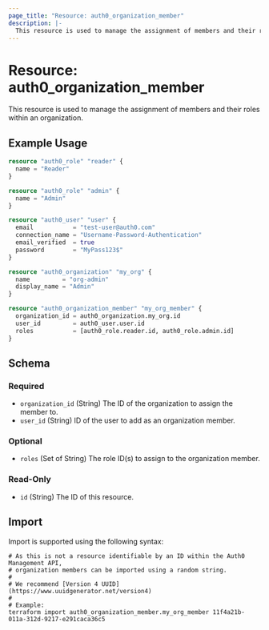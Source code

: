 ```yaml
---
page_title: "Resource: auth0_organization_member"
description: |-
  This resource is used to manage the assignment of members and their roles within an organization.
---
```


# Resource: auth0_organization_member

This resource is used to manage the assignment of members and their roles within an organization.

## Example Usage

```terraform
resource "auth0_role" "reader" {
  name = "Reader"
}

resource "auth0_role" "admin" {
  name = "Admin"
}

resource "auth0_user" "user" {
  email           = "test-user@auth0.com"
  connection_name = "Username-Password-Authentication"
  email_verified  = true
  password        = "MyPass123$"
}

resource "auth0_organization" "my_org" {
  name         = "org-admin"
  display_name = "Admin"
}

resource "auth0_organization_member" "my_org_member" {
  organization_id = auth0_organization.my_org.id
  user_id         = auth0_user.user.id
  roles           = [auth0_role.reader.id, auth0_role.admin.id]
}
```

<!-- schema generated by tfplugindocs -->
## Schema

### Required

- `organization_id` (String) The ID of the organization to assign the member to.
- `user_id` (String) ID of the user to add as an organization member.

### Optional

- `roles` (Set of String) The role ID(s) to assign to the organization member.

### Read-Only

- `id` (String) The ID of this resource.

## Import

Import is supported using the following syntax:

```shell
# As this is not a resource identifiable by an ID within the Auth0 Management API,
# organization members can be imported using a random string.
#
# We recommend [Version 4 UUID](https://www.uuidgenerator.net/version4)
#
# Example:
terraform import auth0_organization_member.my_org_member 11f4a21b-011a-312d-9217-e291caca36c5
```
